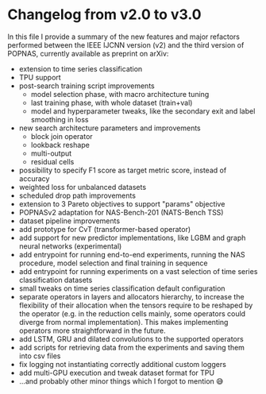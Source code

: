 # Changelog from v2.0 to v3.0

In this file I provide a summary of the new features and major refactors performed between the IEEE IJCNN version (v2) and
the third version of POPNAS, currently available as preprint on arXiv:
- extension to time series classification
- TPU support
- post-search training script improvements
    -  model selection phase, with macro architecture tuning
    -  last training phase, with whole dataset (train+val)
    -  model and hyperparameter tweaks, like the secondary exit and label smoothing in loss
- new search architecture parameters and improvements
    - block join operator
    - lookback reshape
    - multi-output
    - residual cells
- possibility to specify F1 score as target metric score, instead of accuracy
- weighted loss for unbalanced datasets
- scheduled drop path improvements
- extension to 3 Pareto objectives to support "params" objective
- POPNASv2 adaptation for NAS-Bench-201 (NATS-Bench TSS)
- dataset pipeline improvements
- add prototype for CvT (transformer-based operator)
- add support for new predictor implementations, like LGBM and graph neural networks (experimental)
- add entrypoint for running end-to-end experiments, running the NAS procedure, model selection and final training in sequence
- add entrypoint for running experiments on a vast selection of time series classification datasets
- small tweaks on time series classification default configuration
- separate operators in layers and allocators hierarchy, to increase the flexibility of their allocation when the tensors require
  to be reshaped by the operator (e.g. in the reduction cells mainly, some operators could diverge from normal implementation).
  This makes implementing operators more straightforward in the future.
- add LSTM, GRU and dilated convolutions to the supported operators
- add scripts for retrieving data from the experiments and saving them into csv files
- fix logging not instantiating correctly additional custom loggers
- add multi-GPU execution and tweak dataset format for TPU
- ...and probably other minor things which I forgot to mention 😅

